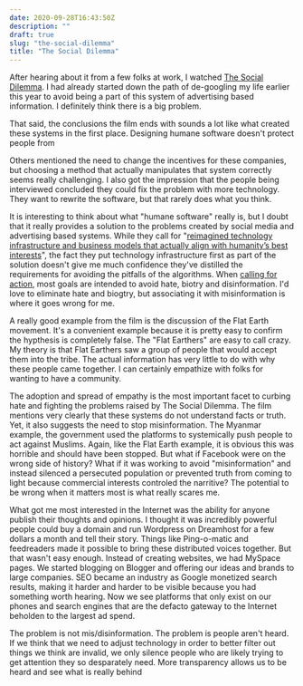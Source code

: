 ```yaml
---
date: 2020-09-28T16:43:50Z
description: ""
draft: true
slug: "the-social-dilemma"
title: "The Social Dilemma"
---
```


After hearing about it from a few folks at work, I watched [The Social Dilemma](https://www.thesocialdilemma.com/). I had already started down the path of de-googling my life earlier this year to avoid being a part of this system of advertising based information. I definitely think there is a big problem.

That said, the conclusions the film ends with sounds a lot like what created these systems in the first place. Designing humane software doesn't protect people from

Others mentioned the need to change the incentives for these companies, but choosing a method that actually manipulates that system correctly seems really challenging. I also got the impression that the people being interviewed concluded they could fix the problem with more technology. They want to rewrite the software, but that rarely does what you think.

It is interesting to think about what "humane software" really is, but I doubt that it really provides a solution to the problems created by social media and advertising based systems. While they call for "[reimagined technology infrastructure and business models that actually align with humanity’s best interests](https://www.humanetech.com/what-we-do#problem)", the fact they put technology infrastructure first as part of the solution doesn't give me much confidence they've distilled the requirements for avoiding the pitfalls of the algorithms. When [calling for action](https://www.thesocialdilemma.com/take-action/), most goals are intended to avoid hate, biotry and disinformation. I'd love to eliminate hate and biogtry, but associating it with misinformation is where it goes wrong for me.

A really good example from the film is the discussion of the Flat Earth movement. It's a convenient example because it is pretty easy to confirm the hypthesis is completely false. The "Flat Earthers" are easy to call crazy. My theory is that Flat Earthers saw a group of people that would accept them into the tribe. The actual information has very little to do with why these people came together. I can certainly empathize with folks for wanting to have a community.

The adoption and spread of empathy is the most important facet to curbing hate and fighting the problems raised by The Social Dilemma. The film mentions very clearly that these systems do not understand facts or truth. Yet, it also suggests the need to stop misinformation. The Myanmar example, the government used the platforms to systemically push people to act against Muslims. Again, like the Flat Earth example, it is obvious this was horrible and should have been stopped. But what if Facebook were on the wrong side of history? What if it was working to avoid "misinformation" and instead silenced a persecuted population or prevented truth from coming to light because commercial interests controled the narritive? The potential to be wrong when it matters most is what really scares me.

What got me most interested in the Internet was the ability for anyone publish their thoughts and opinions. I thought it was incredibly powerful people could buy a domain and run Wordpress on Dreamhost for a few dollars a month and tell their story. Things like Ping-o-matic and feedreaders made it possible to bring these distributed voices together. But that wasn't easy enough. Instead of creating websites, we had MySpace pages. We started blogging on Blogger and offering our ideas and brands to large companies. SEO became an industry as Google monetized search results, making it harder and harder to be visible because you had something worth hearing. Now we see platforms that only exist on our phones and search engines that are the defacto gateway to the Internet beholden to the largest ad spend.

The problem is not mis/disinformation. The problem is people aren't heard. If we think that we need to adjust technology in order to better filter out things we think are invalid, we only silence people who are likely trying to get attention they so desparately need. More transparency allows us to be heard and see what is really behind
